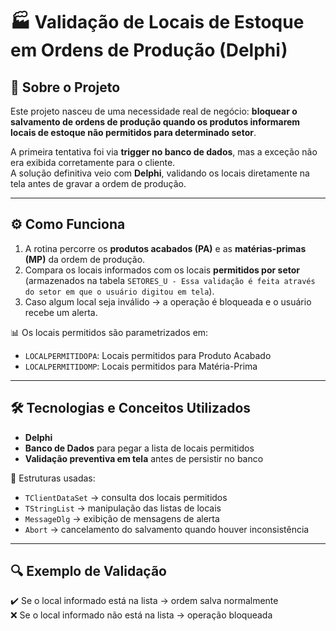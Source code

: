# 🏭 Validação de Locais de Estoque em Ordens de Produção (Delphi)

## 📌 Sobre o Projeto
Este projeto nasceu de uma necessidade real de negócio: **bloquear o salvamento de ordens de produção quando os produtos informarem locais de estoque não permitidos para determinado setor**.  

A primeira tentativa foi via **trigger no banco de dados**, mas a exceção não era exibida corretamente para o cliente.  
A solução definitiva veio com **Delphi**, validando os locais diretamente na tela antes de gravar a ordem de produção.  

---

## ⚙️ Como Funciona
1. A rotina percorre os **produtos acabados (PA)** e as **matérias-primas (MP)** da ordem de produção.  
2. Compara os locais informados com os locais **permitidos por setor** (armazenados na tabela `SETORES_U - Essa validação é feita através do setor em que o usuário digitou em tela`).  
3. Caso algum local seja inválido → a operação é bloqueada e o usuário recebe um alerta.  

📊 Os locais permitidos são parametrizados em:
- `LOCALPERMITIDOPA`: Locais permitidos para Produto Acabado  
- `LOCALPERMITIDOMP`: Locais permitidos para Matéria-Prima  

---

## 🛠️ Tecnologias e Conceitos Utilizados
- **Delphi**  
- **Banco de Dados** para pegar a lista de locais permitidos  
- **Validação preventiva em tela** antes de persistir no banco  

🔧 Estruturas usadas:
- `TClientDataSet` → consulta dos locais permitidos  
- `TStringList` → manipulação das listas de locais  
- `MessageDlg` → exibição de mensagens de alerta  
- `Abort` → cancelamento do salvamento quando houver inconsistência  

---

## 🔍 Exemplo de Validação
✔️ Se o local informado está na lista → ordem salva normalmente  
❌ Se o local informado não está na lista → operação bloqueada 
